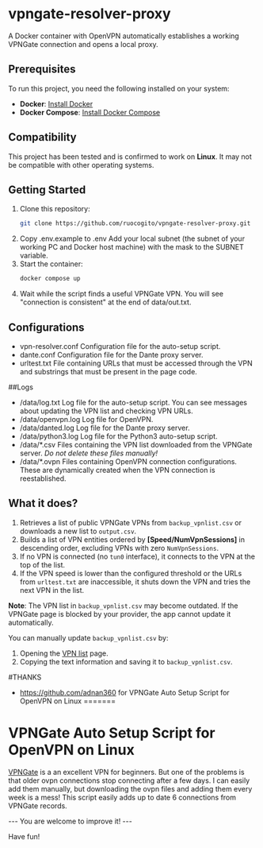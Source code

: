 # vpngate-resolver-proxy
A Docker container with OpenVPN automatically establishes a working VPNGate connection and opens a local proxy.


## Prerequisites

To run this project, you need the following installed on your system:

- **Docker**: [Install Docker](https://docs.docker.com/get-docker/)
- **Docker Compose**: [Install Docker Compose](https://docs.docker.com/compose/install/)

## Compatibility

This project has been tested and is confirmed to work on **Linux**. It may not be compatible with other operating systems.

## Getting Started

1. Clone this repository:
   ```bash
   git clone https://github.com/ruocogito/vpngate-resolver-proxy.git
   ``` 
2. Copy .env.example to .env
   Add your local subnet (the subnet of your working PC and Docker host machine) with the mask to the SUBNET variable.
3. Start the container:
   ```bash
   docker compose up 
   ```
4. Wait while the script finds a useful VPNGate VPN.
   You will see "connection is consistent" at the end of data/out.txt.

## Configurations

- vpn-resolver.conf
  Configuration file for the auto-setup script.
- dante.conf
  Configuration file for the Dante proxy server.
- urltest.txt
  File containing URLs that must be accessed through the VPN and substrings that must be present in the page code.

##Logs
- /data/log.txt
  Log file for the auto-setup script. You can see messages about updating the VPN list and checking VPN URLs.
- /data/openvpn.log
  Log file for OpenVPN.
- /data/danted.log
  Log file for the Dante proxy server.
- /data/python3.log
  Log file for the Python3 auto-setup script.
- /data/*.csv
  Files containing the VPN list downloaded from the VPNGate server. *Do not delete these files manually!*
- /data/*.ovpn
  Files containing OpenVPN connection configurations. These are dynamically created when the VPN connection is reestablished.

## What it does?

1. Retrieves a list of public VPNGate VPNs from `backup_vpnlist.csv` or downloads a new list to `output.csv`.
2. Builds a list of VPN entities ordered by **[Speed/NumVpnSessions]** in descending order, excluding VPNs with zero `NumVpnSessions`.
3. If no VPN is connected (no `tun0` interface), it connects to the VPN at the top of the list.
4. If the VPN speed is lower than the configured threshold or the URLs from `urltest.txt` are inaccessible, it shuts down the VPN and tries the next VPN in the list.

**Note**: The VPN list in `backup_vpnlist.csv` may become outdated. If the VPNGate page is blocked by your provider, the app cannot update it automatically.

You can manually update `backup_vpnlist.csv` by:
1. Opening the [VPN list](http://www.vpngate.net/api/iphone/) page.
2. Copying the text information and saving it to `backup_vpnlist.csv`.

#THANKS
- https://github.com/adnan360 for VPNGate Auto Setup Script for OpenVPN on Linux
=======
# VPNGate Auto Setup Script for OpenVPN on Linux

[VPNGate](http://vpngate.net) is a an excellent VPN for beginners. But one of the problems is that older ovpn connections stop connecting after a few days. I can easily add them manually, but downloading the ovpn files and adding them every week is a mess! This script easily adds up to date 6 connections from VPNGate records.

--- You are welcome to improve it! ---

Have fun!
